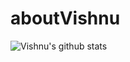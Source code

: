 # aboutVishnu

![Vishnu's github stats](https://github-readme-stats.vercel.app/api?username=vishful&show_icons=true&theme=dracula)
